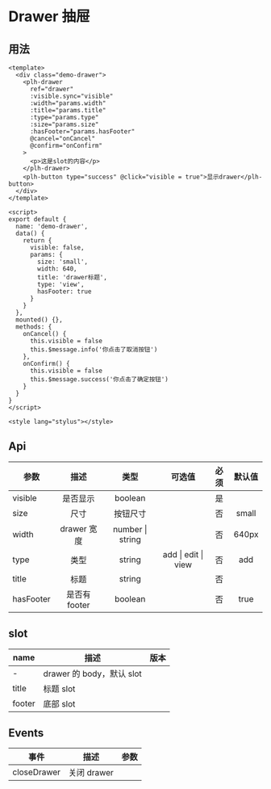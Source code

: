 # Drawer 抽屉

## 用法

<drawer-base></drawer-base>

```vue
<template>
  <div class="demo-drawer">
    <plh-drawer
      ref="drawer"
      :visible.sync="visible"
      :width="params.width"
      :title="params.title"
      :type="params.type"
      :size="params.size"
      :hasFooter="params.hasFooter"
      @cancel="onCancel"
      @confirm="onConfirm"
    >
      <p>这是slot的内容</p>
    </plh-drawer>
    <plh-button type="success" @click="visible = true">显示drawer</plh-button>
  </div>
</template>

<script>
export default {
  name: 'demo-drawer',
  data() {
    return {
      visible: false,
      params: {
        size: 'small',
        width: 640,
        title: 'drawer标题',
        type: 'view',
        hasFooter: true
      }
    }
  },
  mounted() {},
  methods: {
    onCancel() {
      this.visible = false
      this.$message.info('你点击了取消按钮')
    },
    onConfirm() {
      this.visible = false
      this.$message.success('你点击了确定按钮')
    }
  }
}
</script>

<style lang="stylus"></style>
```

## Api

| 参数      |     描述      |       类型       |       可选值        | 必须 | 默认值 |
| --------- | :-----------: | :--------------: | :-----------------: | :--: | :----: |
| visible   |   是否显示    |     boolean      |                     |  是  |        |
| size      |     尺寸      |     按钮尺寸     |                     |  否  | small  |
| width     |  drawer 宽度  | number \| string |                     |  否  | 640px  |
| type      |     类型      |      string      | add \| edit \| view |  否  |  add   |
| title     |     标题      |      string      |                     |  否  |        |
| hasFooter | 是否有 footer |     boolean      |                     |  否  |  true  |

## slot

| name   | 描述                      | 版本 |
| ------ | ------------------------- | ---- |
| -      | drawer 的 body，默认 slot |      |
| title  | 标题 slot                 |      |
| footer | 底部 slot                 |      |

## Events

| 事件        |    描述     | 参数 |
| ----------- | :---------: | :--: |
| closeDrawer | 关闭 drawer |      |
